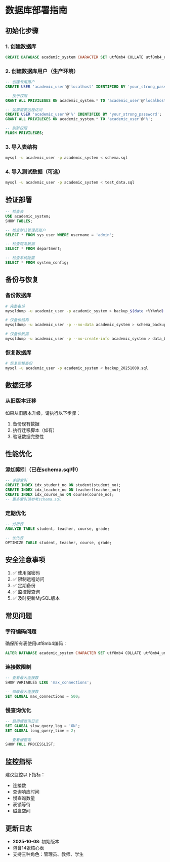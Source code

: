 # 数据库部署指南

## 初始化步骤

### 1. 创建数据库

```sql
CREATE DATABASE academic_system CHARACTER SET utf8mb4 COLLATE utf8mb4_unicode_ci;
```

### 2. 创建数据库用户（生产环境）

```sql
-- 创建专用用户
CREATE USER 'academic_user'@'localhost' IDENTIFIED BY 'your_strong_password';

-- 授予权限
GRANT ALL PRIVILEGES ON academic_system.* TO 'academic_user'@'localhost';

-- 如果需要远程访问
CREATE USER 'academic_user'@'%' IDENTIFIED BY 'your_strong_password';
GRANT ALL PRIVILEGES ON academic_system.* TO 'academic_user'@'%';

-- 刷新权限
FLUSH PRIVILEGES;
```

### 3. 导入表结构

```bash
mysql -u academic_user -p academic_system < schema.sql
```

### 4. 导入测试数据（可选）

```bash
mysql -u academic_user -p academic_system < test_data.sql
```

## 验证部署

```sql
-- 检查表
USE academic_system;
SHOW TABLES;

-- 检查默认管理员账户
SELECT * FROM sys_user WHERE username = 'admin';

-- 检查院系数据
SELECT * FROM department;

-- 检查系统配置
SELECT * FROM system_config;
```

## 备份与恢复

### 备份数据库

```bash
# 完整备份
mysqldump -u academic_user -p academic_system > backup_$(date +%Y%m%d).sql

# 仅备份结构
mysqldump -u academic_user -p --no-data academic_system > schema_backup.sql

# 仅备份数据
mysqldump -u academic_user -p --no-create-info academic_system > data_backup.sql
```

### 恢复数据库

```bash
# 恢复完整备份
mysql -u academic_user -p academic_system < backup_20251008.sql
```

## 数据迁移

### 从旧版本迁移

如果从旧版本升级，请执行以下步骤：

1. 备份现有数据
2. 执行迁移脚本（如有）
3. 验证数据完整性

## 性能优化

### 添加索引（已在schema.sql中）

```sql
-- 关键索引
CREATE INDEX idx_student_no ON student(student_no);
CREATE INDEX idx_teacher_no ON teacher(teacher_no);
CREATE INDEX idx_course_no ON course(course_no);
-- 更多索引请参考schema.sql
```

### 定期优化

```sql
-- 分析表
ANALYZE TABLE student, teacher, course, grade;

-- 优化表
OPTIMIZE TABLE student, teacher, course, grade;
```

## 安全注意事项

1. ✅ 使用强密码
2. ✅ 限制远程访问
3. ✅ 定期备份
4. ✅ 监控慢查询
5. ✅ 及时更新MySQL版本

## 常见问题

### 字符编码问题

确保所有表使用utf8mb4编码：

```sql
ALTER DATABASE academic_system CHARACTER SET utf8mb4 COLLATE utf8mb4_unicode_ci;
```

### 连接数限制

```sql
-- 查看最大连接数
SHOW VARIABLES LIKE 'max_connections';

-- 修改最大连接数
SET GLOBAL max_connections = 500;
```

### 慢查询优化

```sql
-- 启用慢查询日志
SET GLOBAL slow_query_log = 'ON';
SET GLOBAL long_query_time = 2;

-- 查看慢查询
SHOW FULL PROCESSLIST;
```

## 监控指标

建议监控以下指标：

- 连接数
- 查询响应时间
- 慢查询数量
- 表锁等待
- 磁盘空间

## 更新日志

- **2025-10-08**: 初始版本
- 包含14张核心表
- 支持三种角色：管理员、教师、学生

